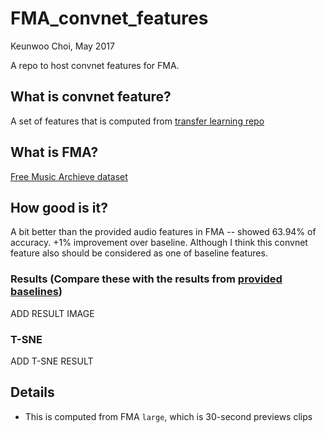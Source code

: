 # FMA_convnet_features

Keunwoo Choi, May 2017

A repo to host convnet features for FMA.

## What is convnet feature?

A set of features that is computed from [transfer learning repo](https://github.com/keunwoochoi/transfer_learning_music)

## What is FMA?

[Free Music Archieve dataset](https://github.com/mdeff/fma)

## How good is it?
A bit better than the provided audio features in FMA -- showed 63.94% of accuracy. +1% improvement over baseline. Although I think this convnet feature also should be considered as one of baseline features.

### Results (Compare these with the results from [provided baselines](https://nbviewer.jupyter.org/github/mdeff/fma/blob/outputs/baselines.ipynb))

ADD RESULT IMAGE

### T-SNE

ADD T-SNE RESULT

## Details

* This is computed from FMA `large`, which is 30-second previews clips

